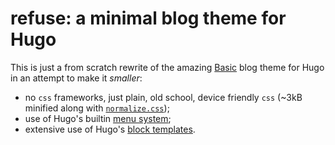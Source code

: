 # refuse: a minimal blog theme for Hugo

This is just a from scratch rewrite of the amazing
[Basic](https://themes.gohugo.io/hugo-theme-basic/) blog
theme for Hugo in an attempt to make it *smaller*:

* no `css` frameworks, just plain, old school, device friendly `css`
  (~3kB minified along with
  [`normalize.css`](https://necolas.github.io/normalize.css/));
* use of Hugo's builtin
  [menu system](https://gohugo.io/content-management/menus/);
* extensive use of Hugo's
  [block templates](https://gohugo.io/templates/base/).

